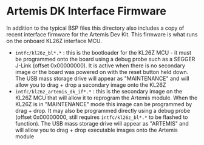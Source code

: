 # Artemis DK Interface Firmware
In addition to the typical BSP files this directory also includes a copy of recent interface firmware for the Artemis Dev Kit. This firmware is what runs on the onboard KL26Z interface MCU.

* ```intfc/kl26z_bl*.*``` : this is the bootloader for the KL26Z MCU - it must be programmed onto the board using a debug probe such as a SEGGER J-Link (offset 0x00000000). It is active when there is no secondary image or the board was powered on with the reset button held down. The USB mass storage drive will appear as "MAINTENANCE" and will allow you to drag + drop a secondary image onto the KL26Z
* ```intfc/kl26z_artemis_dk_if*.*``` : this is the secondary image on the KL26Z MCU that will allow it to reprogram the Artemis module. When the KL26Z is in "MAINTENANCE" mode this image can be programmed by drag + drop. It may also be programmed directly using a debug probe (offset 0x00000000, still requires ```intfc/kl26z_bl*.*``` to be flashed to function). The USB mass storage drive will appear as "ARTEMIS" and will allow you to drag + drop executable images onto the Artemis module